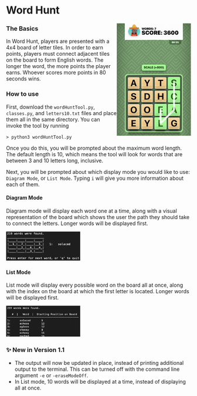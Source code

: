 # Word Hunt  

<img src="/Images/Word%20Hunt/sampleWordHuntBoard.jpeg" alt = "sample board" width="40%" align = "right">     

### The Basics  
In Word Hunt, players are presented with a 4x4 board of letter tiles. 
In order to earn points, players must connect adjacent tiles on the 
board to form English words. The longer the word, the more points 
the player earns. Whoever scores more points in 80 seconds wins.
### How to use
First, download the `wordHuntTool.py`, `classes.py`, and `letters10.txt` 
files and place them all in the same directory. You can invoke the 
tool by running  
```
> python3 wordHuntTool.py
```
Once you do this, you will be prompted about the maximum word length. 
The default length is 10, which means the tool will look for words 
that are between 3 and 10 letters long, inclusive.  

Next, you will be prompted about which display mode you would like to 
use: `Diagram Mode`, or `List Mode`. Typing `i` will give you more 
information about each of them. 
#### Diagram Mode
Diagram mode will display each word one at a time, along with a 
visual representation of the board which shows the user the path 
they should take to connect the letters. Longer words will be 
displayed first.  

<img src="/Images/Word%20Hunt/sampleDiagramMode2.png" alt = "sample diagram mode" width = "40%"> 
    
#### List Mode
List mode will display every possible word on the board all at once, 
along with the index on the board at which the first letter is located.
Longer words will be displayed first.  

<img src="/Images/Word%20Hunt/sampleListMode.png" alt = "sample list mode" width = "40%">  

### ✨ New in Version 1.1
* The output will now be updated in place, instead of printing 
additional output to the terminal. This can be turned off with the 
command line argument `-e` or `-eraseModeOff`.
* In List mode, 10 words will be displayed at a time, instead of 
displaying all at once.
